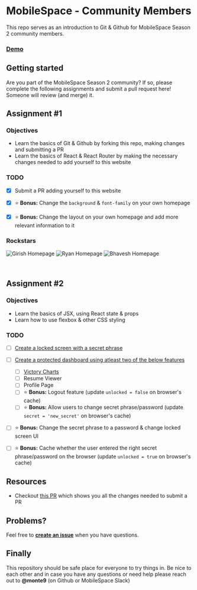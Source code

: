 # MobileSpace - Community Members

This repo serves as an introduction to Git & Github for MobileSpace Season 2 community members.

### [Demo](https://mobilespace-members.netlify.com/)

## Getting started

Are you part of the MobileSpace Season 2 community? If so, please complete the following assignments and submit a pull request here!
Someone will review (and merge) it.

## Assignment #1

### Objectives

- Learn the basics of Git & Github by forking this repo, making changes and submitting a PR
- Learn the basics of React & React Router by making the necessary changes needed to add yourself to this website

### TODO

- [x] Submit a PR adding yourself to this website

- [x] :star: **Bonus:** Change the `background` & `font-family` on your own homepage

- [x] :star: **Bonus:** Change the layout on your own homepage and add more relevant information to it

### Rockstars

![Girish Homepage]('./screenshots/girish-homepage.gif')
![Ryan Homepage]('./screenshots/ryan-homepage.gif')
![Bhavesh Homepage]('./screenshots/bhavesh-homepage.gif')

<br />

## Assignment #2

### Objectives

- Learn the basics of JSX, using React state & props
- Learn how to use flexbox & other CSS styling

### TODO

- [ ] [Create a locked screen with a secret phrase](https://i.redd.it/qes864onsgc01.png)

- [ ] [Create a protected dashboard using atleast two of the below features](https://dribbble.com/tags/dashboard_ui)
  - [ ] [Victory Charts](http://formidable.com/open-source/victory/)
  - [ ] Resume Viewer
  - [ ] Profile Page
  - [ ] :star: **Bonus:** Logout feature (update `unlocked = false` on browser's cache)
  - [ ] :star: **Bonus:** Allow users to change secret phrase/password (update `secret = 'new_secret'` on browser's cache)

- [ ] :star: **Bonus:** Change the secret phrase to a password & change locked screen UI

- [ ] :star: **Bonus:** Cache whether the user entered the right secret phrase/password on the browser (update `unlocked = true` on browser's cache)


## Resources

- Checkout [this PR](https://github.com/mobilespace/community-members/pull/1/files) which shows you all the changes needed to submit a PR

## Problems?

Feel free to [**create an issue**](https://github.com/mobilespace/community-members/issues/new) when you have questions.

## Finally

This repository should be safe place for everyone to try things in. Be nice to each other and in case you have any questions or need help please reach out to **@monte9** (on Github or MobileSpace Slack)
